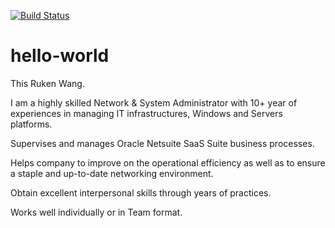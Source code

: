[![Build Status](https://dev.azure.com/rkw819/Getting%20Started/_apis/build/status/Demo?branchName=master)](https://dev.azure.com/rkw819/Getting%20Started/_build/latest?definitionId=1&branchName=master)
# hello-world

This Ruken Wang. 

I am a highly skilled Network & System Administrator with 10+ year of experiences in managing IT infrastructures, Windows and Servers platforms.

Supervises and manages Oracle Netsuite SaaS Suite business processes.

Helps company to improve on the operational efficiency as well as to ensure a staple and up-to-date networking environment. 

Obtain excellent interpersonal skills through years of practices.

Works well individually or in Team format.


